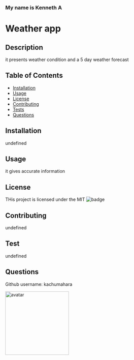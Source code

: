 
  ### My name is Kenneth A

  # Weather app

  ## Description

  it presents weather condition and a 5 day weather forecast

  ## Table of Contents

  * [Installation](#installation)
  * [Usage](#usage)
  * [License](#license)
  * [Contributing](#contributing)
  * [Tests](#tests)
  * [Questions](#questions)
  
  ## Installation

  undefined

  ## Usage

  it gives accurate information

  ## License

  THis project is licensed under the MIT
  <img src="https://img.shields.io/badge/License-MIT-orange" alt="badge"/>

  ## Contributing

  undefined

  ## Test

  undefined

  ## Questions


  Github username: kachumahara

  <img src="https://avatars0.githubusercontent.com/u/42631863?v=4" alt="avatar" height="200" width="200"/>
 